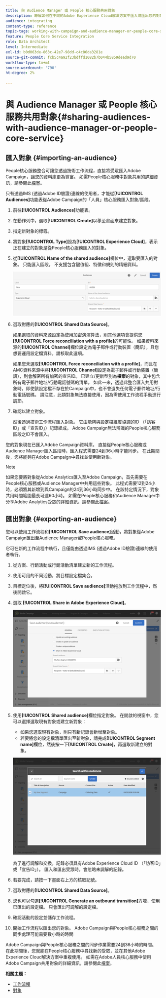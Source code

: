 ```yaml
---
title: 與 Audience Manager 或 People 核心服務共用對象
description: 瞭解如何在不同的Adobe Experience Cloud解決方案中匯入或匯出您的對象。
audience: integrating
content-type: reference
topic-tags: working-with-campaign-and-audience-manager-or-people-core-service
feature: People Core Service Integration
role: Data Architect
level: Intermediate
exl-id: b0d063de-863c-42e7-98dd-c4c86da3281e
source-git-commit: fcb5c4a92f23bdffd1082b7b044b5859dead9d70
workflow-type: tm+mt
source-wordcount: '790'
ht-degree: 2%

---
```


# 與 Audience Manager 或 People 核心服務共用對象{#sharing-audiences-with-audience-manager-or-people-core-service}

## 匯入對象 {#importing-an-audience}

People核心服務整合可讓您透過技術工作流程，直接將受眾匯入Adobe Campaign，讓您的資料庫更為豐富。 如需People核心服務中對象共用的詳細資訊，請參閱此[檔案](https://experienceleague.adobe.com/docs/analytics/components/segmentation/segmentation-workflow/seg-publish.html)。

只有透過IMS (透過Adobe ID驗證)連線的使用者，才能從&#x200B;**[!UICONTROL Audiences]**&#x200B;功能表從Adobe Campaign的「人員」核心服務匯入對象/區段。

1. 前往&#x200B;**[!UICONTROL Audiences]**&#x200B;功能表。
1. 在動作列中，選取&#x200B;**[!UICONTROL Create]**&#x200B;以移至畫面來建立對象。
1. 指定新對象的標籤。
1. 將對象&#x200B;**[!UICONTROL Type]**&#x200B;設為&#x200B;**[!UICONTROL Experience Cloud]**，表示正在建立的對象是從People核心服務匯入的對象。
1. 從&#x200B;**[!UICONTROL Name of the shared audience]**&#x200B;欄位中，選取要匯入的對象。 只能匯入區段。 不支援包含鍵值組、特徵和規則的精細資料。

   ![](assets/aam_import_audience.png)

1. 選取對應的&#x200B;**[!UICONTROL Shared Data Source]**。

   如果選取的資料來源設定為使用加密演演算法，則其他選項會提供您&#x200B;**[!UICONTROL Force reconciliation with a profile]**&#x200B;的可能性。 如果資料來源的&#x200B;**[!UICONTROL Channel]**&#x200B;欄位設定為電子郵件或行動裝置（簡訊），且您想要運用設定檔資料，請核取此選項。

   如果您未選取&#x200B;**[!UICONTROL Force reconciliation with a profile]**，而且在AMC資料來源中將&#x200B;**[!UICONTROL Channel]**&#x200B;設定為電子郵件或行動裝置（簡訊），則會解密所有加密的宣告ID。 已建立/更新型別為&#x200B;**檔案**&#x200B;的對象，其中包含所有電子郵件地址/行動電話號碼的清單。 如此一來，透過此整合匯入共用對象時，即使該設定檔不存在於Campaign中，也不會遺失任何電子郵件地址/行動電話號碼。 請注意，此類對象無法直接使用，因為需使用工作流程手動進行調節。

1. 確認以建立對象。

   然後透過技術工作流程匯入對象。 它由能夠與設定檔維度協調的ID （「訪客ID」或「宣告ID」）記錄組成。 Adobe Campaign無法辨識的People核心服務區段之ID不會匯入。

您的對象現在已匯入Adobe Campaign資料庫。 直接從People核心服務或Audience Manager匯入區段時，匯入程式需要24到36小時才能同步。 在此期間後，您將能夠在Adobe Campaign中尋找並使用新對象。

>[!NOTE]
>
>如果您要將對象從Adobe Analytics匯入至Adobe Campaign，首先需要在People核心服務或Audience Manager中共用這些對象。 此程式需要12到24小時，必須將其新增到與Campaign的24到36小時同步中。 在該特定情況下，對象共用時間範圍最長可達60小時。 如需在People核心服務和Audience Manager中分享Adobe Analytics受眾的詳細資訊，請參閱此[檔案](https://experienceleague.adobe.com/docs/analytics/components/segmentation/segmentation-workflow/seg-publish.html)。

## 匯出對象 {#exporting-an-audience}

您可以使用工作流程和&#x200B;**[!UICONTROL Save audience]**&#x200B;活動，將對象從Adobe Campaign匯出至Audience Manager或People核心服務。

它可在新的工作流程中執行，且僅能由透過IMS (透過Adobe ID驗證)連線的使用者執行。

1. 從方案、行銷活動或行銷活動清單建立新的工作流程。
1. 使用可用的不同活動，將目標設定檔集合。
1. 目標定位後，將&#x200B;**[!UICONTROL Save audience]**&#x200B;活動拖放到工作流程中，然後開啟它。
1. 選取 **[!UICONTROL Share in Adobe Experience Cloud]**。

   ![](assets/aam_save_audience_activity.png)

1. 使用&#x200B;**[!UICONTROL Shared audience]**&#x200B;欄位指定對象。 在開啟的視窗中，您可以選擇選取現有對象或建立新對象：

   * 如果您選取現有對象，則只有新記錄會新增至對象。
   * 若要將您的設定檔清單匯出至新對象，請完成&#x200B;**[!UICONTROL Segment name]**&#x200B;欄位，然後按一下&#x200B;**[!UICONTROL Create]**，再選取新建立的對象。

   ![](assets/aam_save_audience_segment_picker.png)

   為了進行調解和交換，記錄必須具有Adobe Experience Cloud ID （「訪客ID」或「宣告ID」）。 匯入和匯出受眾時，會忽略未調解的記錄。

1. 若要完成，請按一下畫面右上方的核取記號。
1. 選取對應的&#x200B;**[!UICONTROL Shared Data Source]**。
1. 您也可以勾選&#x200B;**[!UICONTROL Generate an outbound transition]**&#x200B;方塊，使用已匯出的設定檔。 只會匯出可調解的設定檔。
1. 確認活動的設定並儲存工作流程。
1. 開始工作流程以匯出您的對象。 Adobe Campaign與People核心服務之間的同步處理可能需要數小時的時間

Adobe Campaign與People核心服務之間的同步作業需要24到36小時的時間。 在此期間後，您就能在People核心服務中尋找新的受眾，並在其他Adobe Experience Cloud解決方案中重複使用。 如需在Adobe人員核心服務中使用Adobe Campaign共用對象的詳細資訊，請參閱此[檔案](https://experienceleague.adobe.com/docs/core-services/interface/audiences/t-audience-create.html)。

**相關主題：**

* [工作流程](../../automating/using/get-started-workflows.md)
* [對象](../../audiences/using/about-audiences.md)
